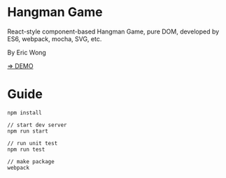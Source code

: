 # Hangman Game

React-style component-based Hangman Game, pure DOM, developed by ES6, webpack, mocha, SVG, etc.

By Eric Wong

[=> DEMO](http://ele828.github.io/hangman/)

# Guide

```
npm install

// start dev server
npm run start

// run unit test
npm run test

// make package
webpack

```